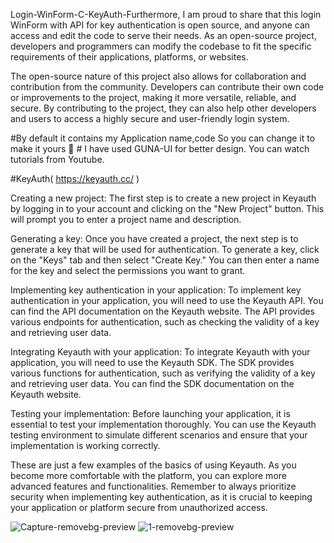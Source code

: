 Login-WinForm-C-KeyAuth-Furthermore, I am proud to share that this login WinForm with API for key authentication is open source, and anyone can access and edit the code to serve their needs. As an open-source project, developers and programmers can modify the codebase to fit the specific requirements of their applications, platforms, or websites.

The open-source nature of this project also allows for collaboration and contribution from the community. Developers can contribute their own code or improvements to the project, making it more versatile, reliable, and secure. By contributing to the project, they can also help other developers and users to access a highly secure and user-friendly login system.

#By default it contains my Application name,code So you can change it to make it yours 🙂 # I have used GUNA-UI for better design. You can watch tutorials from Youtube.


#KeyAuth( https://keyauth.cc/ )

Creating a new project: The first step is to create a new project in Keyauth by logging in to your account and clicking on the "New Project" button. This will prompt you to enter a project name and description.

Generating a key: Once you have created a project, the next step is to generate a key that will be used for authentication. To generate a key, click on the "Keys" tab and then select "Create Key." You can then enter a name for the key and select the permissions you want to grant.

Implementing key authentication in your application: To implement key authentication in your application, you will need to use the Keyauth API. You can find the API documentation on the Keyauth website. The API provides various endpoints for authentication, such as checking the validity of a key and retrieving user data.

Integrating Keyauth with your application: To integrate Keyauth with your application, you will need to use the Keyauth SDK. The SDK provides various functions for authentication, such as verifying the validity of a key and retrieving user data. You can find the SDK documentation on the Keyauth website.

Testing your implementation: Before launching your application, it is essential to test your implementation thoroughly. You can use the Keyauth testing environment to simulate different scenarios and ensure that your implementation is working correctly.

These are just a few examples of the basics of using Keyauth. As you become more comfortable with the platform, you can explore more advanced features and functionalities. Remember to always prioritize security when implementing key authentication, as it is crucial to keeping your application or platform secure from unauthorized access.


![Capture-removebg-preview](https://user-images.githubusercontent.com/110390795/227416388-ff0e1042-ad14-4c23-8bb6-1bbb78809836.png)
![1-removebg-preview](https://user-images.githubusercontent.com/110390795/227416396-50621d1c-f6b2-43a9-a927-a6ed3c190620.png)

